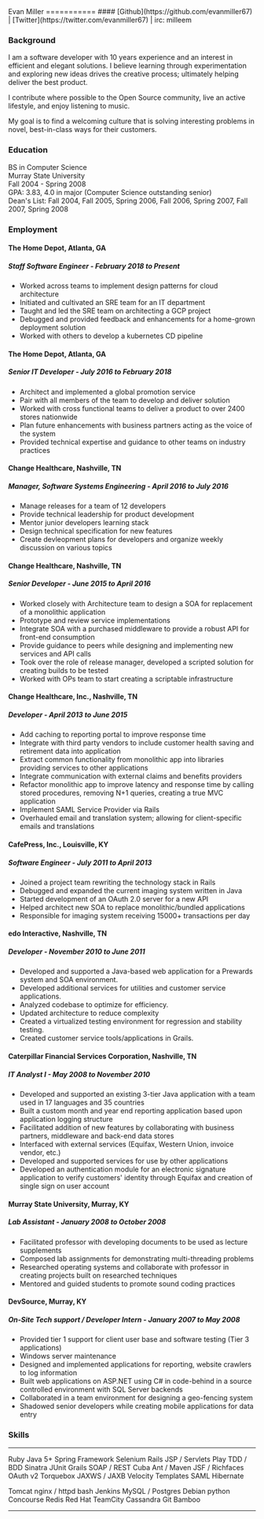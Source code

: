 <div id="content">
Evan Miller
===========
#### [Github](https://github.com/evanmiller67) | [Twitter](https://twitter.com/evanmiller67) | irc: milleem

### Background

I am a software developer with 10 years experience and an interest in efficient and elegant solutions. I believe learning through experimentation and exploring new ideas drives the creative process; ultimately helping deliver the best product.

I contribute where possible to the Open Source community, live an active lifestyle, and enjoy listening to music.

My goal is to find a welcoming culture that is solving interesting problems in novel, best-in-class ways for their customers.


### Education  

BS in Computer Science  
Murray State University  
Fall 2004 - Spring 2008  
GPA: 3.83, 4.0 in major (Computer Science outstanding senior)  
Dean's List: Fall 2004, Fall 2005, Spring 2006, Fall 2006, Spring 2007, Fall 2007, Spring 2008  


### Employment

#### The Home Depot, Atlanta, GA
##### Staff Software Engineer - February 2018 to Present
- Worked across teams to implement design patterns for cloud architecture
- Initiated and cultivated an SRE team for an IT department
- Taught and led the SRE team on architecting a GCP project
- Debugged and provided feedback and enhancements for a home-grown deployment solution
- Worked with others to develop a kubernetes CD pipeline

#### The Home Depot, Atlanta, GA
##### Senior IT Developer - July 2016 to February 2018
- Architect and implemented a global promotion service
- Pair with all members of the team to develop and deliver solution
- Worked with cross functional teams to deliver a product to over 2400 stores nationwide
- Plan future enhancements with business partners acting as the voice of the system
- Provided technical expertise and guidance to other teams on industry practices

#### Change Healthcare, Nashville, TN
##### Manager, Software Systems Engineering - April 2016 to July 2016
- Manage releases for a team of 12 developers
- Provide technical leadership for product development
- Mentor junior developers learning stack
- Design technical specification for new features
- Create devleopment plans for developers and organize weekly discussion on various topics

#### Change Healthcare, Nashville, TN
##### Senior Developer - June 2015 to April 2016

- Worked closely with Architecture team to design a SOA for replacement of a monolithic application
- Prototype and review service implementations
- Integrate SOA with a purchased middleware to provide a robust API for front-end consumption
- Provide guidance to peers while designing and implementing new services and API calls
- Took over the role of release manager, developed a scripted solution for creating builds to be tested
- Worked with OPs team to start creating a scriptable infrastructure

#### Change Healthcare, Inc., Nashville, TN
##### Developer - April 2013 to June 2015

- Add caching to reporting portal to improve response time
- Integrate with third party vendors to include customer health saving and retirement data into application
- Extract common functionality from monolithic app into libraries providing services to other applications
- Integrate communication with external claims and benefits providers
- Refactor monolithic app to improve latency and response time by calling stored procedures, removing N+1 queries, creating a true MVC application
- Implement SAML Service Provider via Rails
- Overhauled email and translation system; allowing for client-specific emails and translations


#### CafePress, Inc., Louisville, KY
##### Software Engineer - July 2011 to April 2013

- Joined a project team rewriting the technology stack in Rails
- Debugged and expanded the current imaging system written in Java
- Started development of an OAuth 2.0 server for a new API
- Helped architect new SOA to replace monolithic/bundled applications
- Responsible for imaging system receiving 15000+ transactions per day


#### edo Interactive, Nashville, TN
##### Developer - November 2010 to June 2011  

- Developed and supported a Java-based web application for a Prewards system and SOA environment.
- Developed additional services for utilities and customer service applications.
- Analyzed codebase to optimize for efficiency.
- Updated architecture to reduce complexity
- Created a virtualized testing environment for regression and stability testing.
- Created customer service tools/applications in Grails.


#### Caterpillar Financial Services Corporation, Nashville, TN
##### IT Analyst I - May 2008 to November 2010

- Developed and supported an existing 3-tier Java application with a team used in 17 languages and 35 countries
- Built a custom month and year end reporting application based upon application logging structure
- Facilitated addition of new features by collaborating with business partners, middleware and back-end data stores
- Interfaced with external services (Equifax, Western Union, invoice vendor, etc.)
- Developed and supported services for use by other applications
- Developed an authentication module for an electronic signature application to verify customers' identity through Equifax and creation of single sign on user account


#### Murray State University, Murray, KY
##### Lab Assistant - January 2008 to October 2008

- Facilitated professor with developing documents to be used as lecture supplements
- Composed lab assignments for demonstrating multi-threading problems
- Researched operating systems and collaborate with professor in creating projects built on researched techniques
- Mentored and guided students to promote sound coding practices


#### DevSource, Murray, KY
##### On-Site Tech support / Developer Intern - January 2007 to May 2008

- Provided tier 1 support for client user base and software testing (Tier 3 applications)
- Windows server maintenance
- Designed and implemented applications for reporting, website crawlers to log information
- Built web applications on ASP.NET using C# in code-behind in a source controlled environment with SQL Server backends
- Collaborated in a team environment for designing a geo-fencing system
- Shadowed senior developers while creating mobile applications for data entry

### Skills  

------            ------------------  --------------      ---------------
Ruby              Java 5+             Spring Framework    Selenium
Rails             JSP / Servlets      Play                TDD / BDD
Sinatra           JUnit               Grails              SOAP / REST
Cuba              Ant / Maven         JSF / Richfaces     OAuth v2
Torquebox         JAXWS / JAXB        Velocity Templates  SAML
                                      Hibernate

Tomcat            nginx / httpd       bash                Jenkins
MySQL / Postgres  Debian              python              Concourse
Redis             Red Hat                                 TeamCity
Cassandra         Git                                     Bamboo
-------------     ------------------ ---------------      ---------------
</div>
